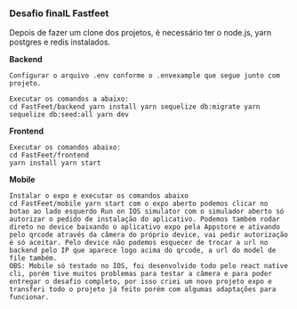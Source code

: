 ### Desafio finalL Fastfeet

Depois de fazer um clone dos projetos, é necessário ter o node.js, yarn postgres e redis instalados.

**Backend**

````
Configurar o arquivo .env conforme o .envexample que segue junto com projeto.

Executar os comandos a abaixo:
cd FastFeet/backend yarn install yarn sequelize db:migrate yarn sequelize db:seed:all yarn dev
````

**Frontend**

````
Executar os comandos abaixo:
cd FastFeet/frontend
yarn install yarn start
````

**Mobile**

````
Instalar o expo e executar os comandos abaixo
cd FastFeet/mobile yarn start com o expo aberto podemos clicar no botao ao lado esquerdo Run on IOS simulator com o simulador aberto só autorizar o pedido de instalação do aplicativo. Podemos também rodar direto no device baixando o aplicativo expo pela Appstore e ativando pelo qrcode através da câmera do próprio device, vai pedir autorização é só aceitar. Pelo device não podemos esquecer de trocar a url no backend pelo IP que aparece logo acima do qrcode, a url do model de file também.
OBS: Mobile só testado no IOS, foi desenvolvido todo pelo react native cli, porém tive muitos problemas para testar a câmera e para poder entregar o desafio completo, por isso criei um novo projeto expo e transferi todo o projeto já feito porém com algumas adaptações para funcionar.
```` 
